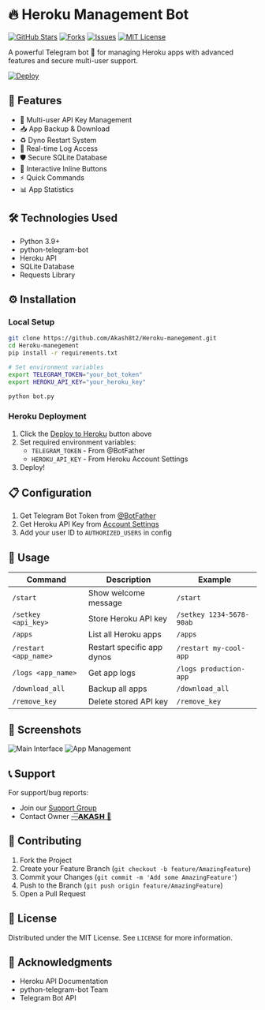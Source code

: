 # 🔥 Heroku Management Bot

[![GitHub Stars](https://img.shields.io/github/stars/Akash8t2/Heroku-manegement?style=for-the-badge)](https://github.com/Akash8t2/Heroku-manegement/stargazers)
[![Forks](https://img.shields.io/github/forks/Akash8t2/Heroku-manegement?style=for-the-badge)](https://github.com/Akash8t2/Heroku-manegement/network/members)
[![Issues](https://img.shields.io/github/issues/Akash8t2/Heroku-manegement?style=for-the-badge)](https://github.com/Akash8t2/Heroku-manegement/issues)
[![MIT License](https://img.shields.io/github/license/Akash8t2/Heroku-manegement?style=for-the-badge)](https://github.com/Akash8t2/Heroku-manegement/blob/main/LICENSE)

A powerful Telegram bot 🤖 for managing Heroku apps with advanced features and secure multi-user support.

[![Deploy](https://www.herokucdn.com/deploy/button.svg)](https://heroku.com/deploy?template=https://github.com/Akash8t2/Heroku-manegement)

## 🌟 Features

- 🔑 Multi-user API Key Management
- 📥 App Backup & Download
- ♻️ Dyno Restart System
- 📜 Real-time Log Access
- 🛡️ Secure SQLite Database
- 📱 Interactive Inline Buttons
- ⚡ Quick Commands
- 📊 App Statistics

## 🛠️ Technologies Used

- Python 3.9+
- python-telegram-bot
- Heroku API
- SQLite Database
- Requests Library

## ⚙️ Installation

### Local Setup
```bash
git clone https://github.com/Akash8t2/Heroku-manegement.git
cd Heroku-manegement
pip install -r requirements.txt

# Set environment variables
export TELEGRAM_TOKEN="your_bot_token"
export HEROKU_API_KEY="your_heroku_key"

python bot.py
```

### Heroku Deployment
1. Click the [Deploy to Heroku](#) button above
2. Set required environment variables:
   - `TELEGRAM_TOKEN` - From @BotFather
   - `HEROKU_API_KEY` - From Heroku Account Settings
3. Deploy!

## 📋 Configuration

1. Get Telegram Bot Token from [@BotFather](https://t.me/BotFather)
2. Get Heroku API Key from [Account Settings](https://dashboard.heroku.com/account)
3. Add your user ID to `AUTHORIZED_USERS` in config

## 🚀 Usage

| Command               | Description                          | Example                     |
|-----------------------|--------------------------------------|-----------------------------|
| `/start`              | Show welcome message                 | `/start`                    |
| `/setkey <api_key>`   | Store Heroku API key                 | `/setkey 1234-5678-90ab`    |
| `/apps`               | List all Heroku apps                 | `/apps`                     |
| `/restart <app_name>` | Restart specific app dynos           | `/restart my-cool-app`      |
| `/logs <app_name>`    | Get app logs                         | `/logs production-app`      |
| `/download_all`       | Backup all apps                      | `/download_all`             |
| `/remove_key`         | Delete stored API key                | `/remove_key`               |

## 📸 Screenshots

![Main Interface](https://i.imgur.com/5XbJ7dD.png)
![App Management](https://i.imgur.com/9W7RZlB.png)

## 📞 Support

For support/bug reports:
- Join our [Support Group](https://t.me/SFW_BotCore)
- Contact Owner [—͟͟͞͞𝗔𝗞𝗔𝗦𝗛 🥀](https://t.me/botcasx)

## 🤝 Contributing

1. Fork the Project
2. Create your Feature Branch (`git checkout -b feature/AmazingFeature`)
3. Commit your Changes (`git commit -m 'Add some AmazingFeature'`)
4. Push to the Branch (`git push origin feature/AmazingFeature`)
5. Open a Pull Request

## 📜 License

Distributed under the MIT License. See `LICENSE` for more information.

## 💎 Acknowledgments

- Heroku API Documentation
- python-telegram-bot Team
- Telegram Bot API
